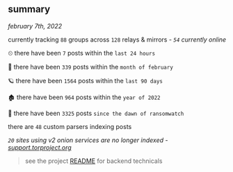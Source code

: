 
## summary
_february 7th, 2022_

currently tracking `88` groups across `128` relays & mirrors - _`54` currently online_

⏲ there have been `7` posts within the `last 24 hours`

🦈 there have been `339` posts within the `month of february`

🪐 there have been `1564` posts within the `last 90 days`

🏚 there have been `964` posts within the `year of 2022`

🦕 there have been `3325` posts `since the dawn of ransomwatch`

there are `48` custom parsers indexing posts

_`20` sites using v2 onion services are no longer indexed - [support.torproject.org](https://support.torproject.org/onionservices/v2-deprecation/)_

> see the project [README](https://github.com/thetanz/ransomwatch#ransomwatch--) for backend technicals
